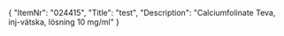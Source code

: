 {
  "ItemNr": "024415",
  "Title": "test",
  "Description": "Calciumfolinate Teva, inj-vätska, lösning 10 mg/ml"
}